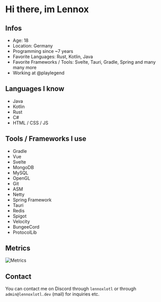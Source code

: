 # Hi there, im Lennox

## Infos
- Age: 18
- Location: Germany
- Programming since ~7 years
- Favorite Languages: Rust, Kotlin, Java
- Favorite Frameworks / Tools: Svelte, Tauri, Gradle, Spring and many many more
- Working at @playlegend

## Languages I know
- Java
- Kotlin
- Rust
- C#
- HTML / CSS / JS

## Tools / Frameworks I use
- Gradle
- Vue
- Svelte
- MongoDB
- MySQL
- OpenGL
- Git
- ASM
- Netty
- Spring Framework
- Tauri
- Redis
- Spigot 
- Velocity
- BungeeCord
- ProtocolLib

## Metrics

![Metrics](https://github-readme-stats.vercel.app/api?username=lennoxlotl&show_icons=true&theme=dark)

## Contact
You can contact me on Discord through `lennoxlotl` or through `admin@lennoxlotl.dev` (mail) for inquiries etc.
